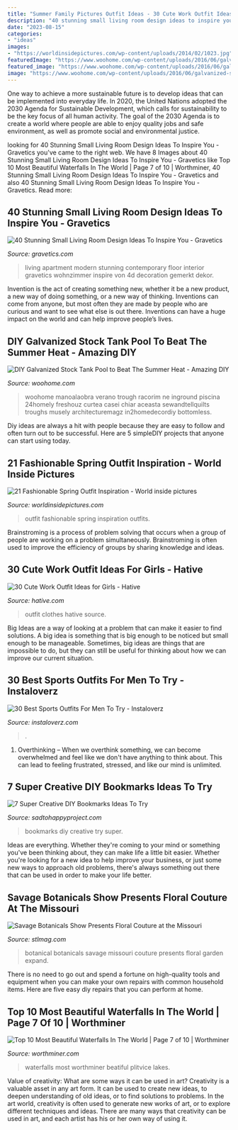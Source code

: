 ```yaml
---
title: "Summer Family Pictures Outfit Ideas - 30 Cute Work Outfit Ideas For Girls"
description: "40 stunning small living room design ideas to inspire you"
date: "2023-08-15"
categories:
- "ideas"
images:
- "https://worldinsidepictures.com/wp-content/uploads/2014/02/1023.jpg"
featuredImage: "https://www.woohome.com/wp-content/uploads/2016/06/galvanized-stock-tank-pool-ideas-woohome-10.jpg"
featured_image: "https://www.woohome.com/wp-content/uploads/2016/06/galvanized-stock-tank-pool-ideas-woohome-10.jpg"
image: "https://www.woohome.com/wp-content/uploads/2016/06/galvanized-stock-tank-pool-ideas-woohome-10.jpg"
---
```



One way to achieve a more sustainable future is to develop ideas that can be implemented into everyday life. In 2020, the United Nations adopted the 2030 Agenda for Sustainable Development, which calls for sustainability to be the key focus of all human activity. The goal of the 2030 Agenda is to create a world where people are able to enjoy quality jobs and safe environment, as well as promote social and environmental justice.

	

		
looking for 40 Stunning Small Living Room Design Ideas To Inspire You - Gravetics you've came to the right web. We have 8 Images about 40 Stunning Small Living Room Design Ideas To Inspire You - Gravetics like Top 10 Most Beautiful Waterfalls In The World | Page 7 of 10 | Worthminer, 40 Stunning Small Living Room Design Ideas To Inspire You - Gravetics and also 40 Stunning Small Living Room Design Ideas To Inspire You - Gravetics. Read more:
		
    
## 40 Stunning Small Living Room Design Ideas To Inspire You - Gravetics

<img loading=lazy src="https://www.gravetics.com/wp-content/uploads/2016/12/Small-Living-Room-Ideas32.jpg" onerror="this.onerror=null;this.src='https://tse3.mm.bing.net/th?id=OIP.KfvZ-X2WRb12EhQRrrzJkAHaJ4&amp;pid=15.1';" alt="40 Stunning Small Living Room Design Ideas To Inspire You - Gravetics">

_Source: gravetics.com_

>living apartment modern stunning contemporary floor interior gravetics wohnzimmer inspire von 4d decoration gemerkt dekor. 

	

Invention is the act of creating something new, whether it be a new product, a new way of doing something, or a new way of thinking. Inventions can come from anyone, but most often they are made by people who are curious and want to see what else is out there. Inventions can have a huge impact on the world and can help improve people’s lives.

    
## DIY Galvanized Stock Tank Pool To Beat The Summer Heat - Amazing DIY

<img loading=lazy src="https://www.woohome.com/wp-content/uploads/2016/06/galvanized-stock-tank-pool-ideas-woohome-10.jpg" onerror="this.onerror=null;this.src='https://tse2.mm.bing.net/th?id=OIP.-Z3Fqoz01op8RRicAVlgSgHaQq&amp;pid=15.1';" alt="DIY Galvanized Stock Tank Pool to Beat The Summer Heat - Amazing DIY">

_Source: woohome.com_

>woohome manoalaobra verano trough racorim ne inground piscina 24homely freshouz curtea casei chiar aceasta sewandtellquilts troughs musely architecturemagz in2homedecordiy bottomless. 

	

Diy ideas are always a hit with people because they are easy to follow and often turn out to be successful. Here are 5 simpleDIY projects that anyone can start using today.

    
## 21 Fashionable Spring Outfit Inspiration - World Inside Pictures

<img loading=lazy src="https://worldinsidepictures.com/wp-content/uploads/2014/02/1023.jpg" onerror="this.onerror=null;this.src='https://tse2.mm.bing.net/th?id=OIP.cjdePMe6f0dPEK1C2chtcAHaK2&amp;pid=15.1';" alt="21 Fashionable Spring Outfit Inspiration - World inside pictures">

_Source: worldinsidepictures.com_

>outfit fashionable spring inspiration outfits. 

	

Brainstroming is a process of problem solving that occurs when a group of people are working on a problem simultaneously. Brainstroming is often used to improve the efficiency of groups by sharing knowledge and ideas.

    
## 30 Cute Work Outfit Ideas For Girls - Hative

<img loading=lazy src="https://hative.com/wp-content/uploads/2015/02/work-outfit-ideas/30-cute-work-outfit-ideas-for-girls.jpg" onerror="this.onerror=null;this.src='https://tse3.mm.bing.net/th?id=OIP.UUgzNylxtTNRAqcO0tR2EAHaK_&amp;pid=15.1';" alt="30 Cute Work Outfit Ideas for Girls - Hative">

_Source: hative.com_

>outfit clothes hative source. 

	

Big Ideas are a way of looking at a problem that can make it easier to find solutions. A big idea is something that is big enough to be noticed but small enough to be manageable. Sometimes, big ideas are things that are impossible to do, but they can still be useful for thinking about how we can improve our current situation.

    
## 30 Best Sports Outfits For Men To Try - Instaloverz

<img loading=lazy src="https://instaloverz.com/wp-content/uploads/2017/04/19.-Sports-Menswear.jpg" onerror="this.onerror=null;this.src='https://tse1.mm.bing.net/th?id=OIP.WfGJlRcjxkabiDjhKl0oPwHaLq&amp;pid=15.1';" alt="30 Best Sports Outfits For Men To Try - Instaloverz">

_Source: instaloverz.com_

>. 

	

1) Overthinking – When we overthink something, we can become overwhelmed and feel like we don't have anything to think about. This can lead to feeling frustrated, stressed, and like our mind is unlimited.

    
## 7 Super Creative DIY Bookmarks Ideas To Try

<img loading=lazy src="https://sadtohappyproject.com/wp-content/uploads/2015/10/Creative-DIY-Bookmarks-Ideas6-300x400.jpg" onerror="this.onerror=null;this.src='https://tse2.mm.bing.net/th?id=OIP.438DwQNq4g384KEx3phO_gAAAA&amp;pid=15.1';" alt="7 Super Creative DIY Bookmarks Ideas To Try">

_Source: sadtohappyproject.com_

>bookmarks diy creative try super. 

	

Ideas are everything. Whether they're coming to your mind or something you've been thinking about, they can make life a little bit easier. Whether you're looking for a new idea to help improve your business, or just some new ways to approach old problems, there's always something out there that can be used in order to make your life better.

    
## Savage Botanicals Show Presents Floral Couture At The Missouri

<img loading=lazy src="https://www.stlmag.com/downloads/221802/download/savbot2-001.jpg?cb=4db6b7dd0f15dd26edc2d685e83ffc22" onerror="this.onerror=null;this.src='https://tse2.mm.bing.net/th?id=OIP.my9TAwDA31WaliTx1G2EIAHaKf&amp;pid=15.1';" alt="Savage Botanicals Show Presents Floral Couture at the Missouri">

_Source: stlmag.com_

>botanical botanicals savage missouri couture presents floral garden expand. 

	

There is no need to go out and spend a fortune on high-quality tools and equipment when you can make your own repairs with common household items. Here are five easy diy repairs that you can perform at home.

    
## Top 10 Most Beautiful Waterfalls In The World | Page 7 Of 10 | Worthminer

<img loading=lazy src="https://worthminer.com/wp-content/uploads/2016/08/Plitvice-Lakes-Watterfall.jpg" onerror="this.onerror=null;this.src='https://tse1.mm.bing.net/th?id=OIP.z6t8taDgeHGM6EiIt_K93gHaK_&amp;pid=15.1';" alt="Top 10 Most Beautiful Waterfalls In The World | Page 7 of 10 | Worthminer">

_Source: worthminer.com_

>waterfalls most worthminer beatiful plitvice lakes. 

	

Value of creativity: What are some ways it can be used in art?
Creativity is a valuable asset in any art form. It can be used to create new ideas, to deepen understanding of old ideas, or to find solutions to problems. In the art world, creativity is often used to generate new works of art, or to explore different techniques and ideas. There are many ways that creativity can be used in art, and each artist has his or her own way of using it.

